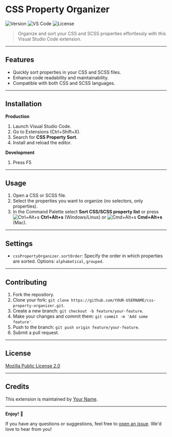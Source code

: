 # CSS Property Organizer

![Version](https://img.shields.io/badge/version-0.1.1-brightgreen.svg)
![VS Code](https://img.shields.io/badge/vs%20code-%5E1.82.0-blue.svg)
![License](https://img.shields.io/badge/license-Mozilla%20Public%20License%202.0-blue.svg)

> Organize and sort your CSS and SCSS properties effortlessly with this Visual Studio Code extension.

---

## Features

- Quickly sort properties in your CSS and SCSS files.
- Enhance code readability and maintainability.
- Compatible with both CSS and SCSS languages.

---

## Installation

**Production**
1. Launch Visual Studio Code.
2. Go to Extensions (Ctrl+Shift+X).
3. Search for **CSS Property Sort**.
4. Install and reload the editor.

**Development**
1. Press F5

---

## Usage

1. Open a CSS or SCSS file.
2. Select the properties you want to organize (no selectors, only properties).
3. In the Command Palette select **Sort CSS/SCSS property list** or press ![Ctrl+Alt+s](https://placehold.it/15/000000/000000?text=+) **Ctrl+Alt+s** (Windows/Linux) or ![Cmd+Alt+s](https://placehold.it/15/000000/000000?text=+) **Cmd+Alt+s** (Mac).


---

## Settings

- `cssPropertyOrganizer.sortOrder`: Specify the order in which properties are sorted. Options: `alphabetical`, `grouped`.

---

## Contributing

1. Fork the repository.
2. Clone your fork: `git clone https://github.com/YOUR-USERNAME/css-property-organizer.git`.
3. Create a new branch: `git checkout -b feature/your-feature`.
4. Make your changes and commit them: `git commit -m 'Add some feature'`.
5. Push to the branch: `git push origin feature/your-feature`.
6. Submit a pull request.

---

## License

[Mozilla Public License 2.0](LICENSE)

---

## Credits

This extension is maintained by [Your Name](https://github.com/YOUR-USERNAME).

---

**Enjoy!** 🎉

If you have any questions or suggestions, feel free to [open an issue](https://github.com/YOUR-USERNAME/css-property-organizer/issues). We'd love to hear from you!
